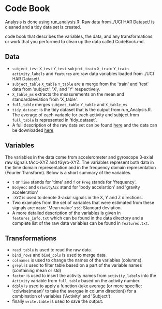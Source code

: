 # Code Book

Analysis is done using run_analysis.R. Raw data from ./UCI HAR Dataset/ is cleaned and a tidy data set is created.

code book that describes the variables, the data, and any transformations 
or work that you performed to clean up the data called CodeBook.md. 

## Data
* `subject_test` `X_test` `Y_test` `subject_train` `X_train` `Y_train` `activity_labels` and `features` are raw data variables loaded from ./UCI HAR Dataset/.
* `subject_table` `X_table` `Y_table` are a merge from the 'train' and 'test' data from 'subject', 'X', and 'Y' respectively.
* `X_table_ms` extracts the measurements on the mean and standarddeviation from 'X_table'.
* `full_table` merges `subject_table` `Y_table` and `X_table_ms`.
* `tidy_dataset` is the tidy dataset that is the output from run_Analysis.R. The average of each variable for each activity and subject from `full_table` is represented in 'tidy_dataset`.
* A full description of the raw data set can be found [here](http://archive.ics.uci.edu/ml/datasets/Human+Activity+Recognition+Using+Smartphones) and the data can be downloaded [here](https://d396qusza40orc.cloudfront.net/getdata%2Fprojectfiles%2FUCI%20HAR%20Dataset.zip).

## Variables
The variables in the data come from accelerometer and gyroscope 3-axial raw signals tAcc-XYZ and tGyro-XYZ. The variables represent both data in the time domain representation and in the frequency domain representation (Fourier Transform). Below is a short summary of the variables.
* `t` or `Time` stands for 'time' and `f` or `Freq` stands for 'frequency'.
* `BodyAcc` and `GravityAcc` stand for 'body accelartion' and 'gravity acceleration'
* `-XYZ` is used to denote 3-axial signals in the X, Y and Z directions.
* Two examples from the set of variables that were estimated from these signals are: `mean`: 'Mean value' `std`: Standard deviation.
* A more detailed description of the variables is given in `features_info.txt` which can be found in the data directory and a complete list of the raw data variables can be found in `features.txt`.

## Transformations
* `read.table` is used to read the raw data.
* `bind_rows` and `bind_cols` is used to merge data.
* `colnames` is used to change the names of the variables (columns).
* `grepl` is used to filter table based on a part of the variable names (containing mean or std)
* `factor` is used to insert the activity names from `activity_labels` into the `Activity` variable from `full_table` based on the activity number.
* `ddply` is used to apply a function (take average (or more specific: 'colwise(mean)' to take the avergae in column direction)) for a combination of variables ('Activity' and 'Subject').
* finally `write.table` is used to save the output.
